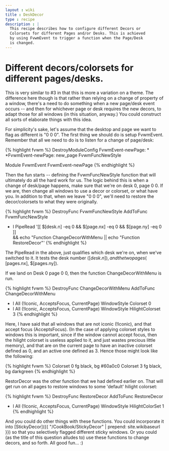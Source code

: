 ```yaml
---
layout : wiki
title : DeskDecor
type : recipe
description : |
  This recipe describes how to configure different Decors or
  Colorsets for different Pages and/or Desks. This is achieved
  by using FvwmEvent to trigger a function when the Page/Desk
  is changed.
---
```

# Different decors/colorsets for different pages/desks.

This is very similar to #3 in that this is more a variation on a theme. The
difference here though is that rather than relying on a change of property of a
window, there's a need to do something when a new page/desk event occurs --
and then for whichever page or desk requires the new decors, to adapt those
for all windows (in this situation, anyway.) You could construct all sorts
of elaborate things with this idea.

For simplicity's sake, let's assume that the desktop and page we want to
flag as different is "0 0 0". The first thing we should do is setup
FvwmEvent.  Remember that all we need to do is to listen for a change of
page/desk:

{% highlight fvwm %}
DestroyModuleConfig FvwmEvent-newPage: *
*FvwmEvent-newPage: new_page FvwmFuncNewStyle

Module FvwmEvent FvwmEvent-newPage
{% endhighlight %}

Then the fun starts -- defining the FvwmFuncNewStyle function that will
ultimately do all the hard work for us. The logic behind this is when a
change of desk/page happens, make sure that we're on desk 0, page 0 0. If we
are, then change all windows to use a decor or colorset, or what have you.
In addition to that, when we leave "0 0 0", we'll need to restore the
decor/colorsets to what they were originally.

{% highlight fvwm %}
DestroyFunc FvwmFuncNewStyle
AddToFunc   FvwmFuncNewStyle
+ I PipeRead '[[ $[desk.n] -eq 0 && $[page.nx] -eq 0 && $[page.ny] -eq 0 ]] \
    && echo "Function ChangeDecorWithMenu || echo "Function RestoreDecor"'
{% endhighlight %}

The PipeRead in the above, just qualifies which desk we're on, when we've
switched to it. It tests the desk number ($[desk.n]), and the two pages ($
[pages.nx], $[pages.ny]).

If we land on Desk 0 page 0 0, then the function ChangeDecorWithMenu is run.

{% highlight fvwm %}
DestroyFunc ChangeDecorWithMenu
AddToFunc  ChangeDecorWithMenu
+ I All (!Iconic,  AcceptsFocus, CurrentPage) WindowStyle Colorset 0
+ I All (!Iconic, AcceptsFocus, CurrentPage)  WindowStyle HilightColorset 3
{% endhighlight %}

Here, I have said that all windows that are not iconic (!Iconic), and that
accept focus (AcceptsFocus). (In the case of applying colorset styles to
windows this is important, since if the window cannot accept focus, then the
hilight colorset is useless applied to it, and just wastes precious little
memory), and that are on the current page to have an inactive colorset
defined as 0, and an active one defined as 3. Hence those might look like
the following:

{% highlight fvwm %}
Colorset 0 fg black, bg #60a0c0
Colorset 3 fg black, bg darkgreen
{% endhighlight %}

RestorDecor was the other function that we had defined earlier on. That will
get run on all pages to restore windows to some 'default' hilight colorset:

{% highlight fvwm %}
DestroyFunc RestoreDecor
AddToFunc   RestoreDecor
+ I All (!Iconic, AcceptsFocus, CurrentPage) WindowStyle HilightColorSet 1
{% endhighlight %}

And you could do other things with these functions. You could incorporate it
into [StickyDecor]({{ "/CookBook/StickyDecor" | prepend: site.wikibaseurl }})
so that you selectively flagged different sticky windows. Or you could (as
the title of this question alludes to) use these functions to change decors,
and so forth. All good fun... :)

